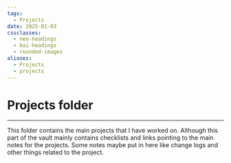 ```yaml
---
tags:
  - Projects
date: 2025-01-03
cssclasses:
  - neo-headings
  - bai-headings
  - rounded-images
aliases:
  - Projects
  - projects
---
```

# Projects folder

***
This folder contains the main projects that I have worked on. Although this part of the vault mainly contains checklists and links pointing to the main notes for the projects. Some notes maybe put in here like change logs and other things related to the project. 